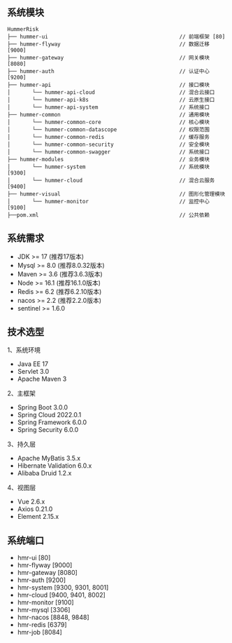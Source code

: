 ## 系统模块

~~~
HummerRisk    
├── hummer-ui                                          // 前端框架 [80]
├── hummer-flyway                                      // 数据迁移 [9000]
├── hummer-gateway                                     // 网关模块 [8080]
├── hummer-auth                                        // 认证中心 [9200]
├── hummer-api                                         // 接口模块
│       └── hummer-api-cloud                           // 混合云接口
│       └── hummer-api-k8s                             // 云原生接口
│       └── hummer-api-system                          // 系统接口
├── hummer-common                                      // 通用模块
│       └── hummer-common-core                         // 核心模块
│       └── hummer-common-datascope                    // 权限范围
│       └── hummer-common-redis                        // 缓存服务
│       └── hummer-common-security                     // 安全模块
│       └── hummer-common-swagger                      // 系统接口
├── hummer-modules                                     // 业务模块
│       └── hummer-system                              // 系统模块 [9300]
│       └── hummer-cloud                               // 混合云服务 [9400]
├── hummer-visual                                      // 图形化管理模块
│       └── hummer-monitor                             // 监控中心 [9100]
├──pom.xml                                             // 公共依赖
~~~

## 系统需求

- JDK >= 17 (推荐17版本)
- Mysql >= 8.0 (推荐8.0.32版本)
- Maven >= 3.6 (推荐3.6.3版本)
- Node >= 16.1 (推荐16.1.0版本)
- Redis >= 6.2 (推荐6.2.10版本)
- nacos >= 2.2 (推荐2.2.0版本)
- sentinel >= 1.6.0

## 技术选型

1、系统环境

- Java EE 17
- Servlet 3.0
- Apache Maven 3

2、主框架

- Spring Boot 3.0.0
- Spring Cloud 2022.0.1
- Spring Framework 6.0.0
- Spring Security 6.0.0

3、持久层

- Apache MyBatis 3.5.x
- Hibernate Validation 6.0.x
- Alibaba Druid 1.2.x

4、视图层

- Vue 2.6.x
- Axios 0.21.0
- Element 2.15.x

## 系统端口

- hmr-ui [80]
- hmr-flyway [9000]
- hmr-gateway [8080]
- hmr-auth [9200]
- hmr-system [9300, 9301, 8001]
- hmr-cloud [9400, 9401, 8002]
- hmr-monitor [9100]
- hmr-mysql [3306]
- hmr-nacos [8848, 9848]
- hmr-redis [6379]
- hmr-job [8084]
